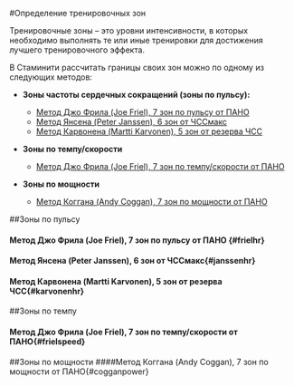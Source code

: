 #Определение тренировочных зон

Тренировочные зоны – это уровни интенсивности, в которых необходимо выполнять те или иные тренировки для достижения лучшего тренировочного эффекта.

В Стаминити рассчитать границы своих зон можно по одному из следующих методов: 
* **Зоны частоты сердечных сокращений (зоны по пульсу):**
    * [Метод Джо Фрила (Joe Friel), 7 зон по пульсу от ПАНО](#frielhr)
    * [Метод Янсена (Peter Janssen), 6 зон от ЧССмакс](#janssenhr)
    * [Метод Карвонена (Martti Karvonen), 5 зон от резерва ЧСС](#karvonenhr)


* **Зоны по темпу/скорости**
    * [Метод Джо Фрила (Joe Friel), 7 зон по темпу/скорости от ПАНО](#frielspeed)


* **Зоны по мощности**
    * [Метод Коггана (Andy Coggan), 7 зон по мощности от ПАНО](#cogganpower)


##Зоны по пульсу

#### Метод Джо Фрила (Joe Friel), 7 зон по пульсу от ПАНО {#frielhr}
#### Метод Янсена (Peter Janssen), 6 зон от ЧССмакс{#janssenhr}
#### Метод Карвонена (Martti Karvonen), 5 зон от резерва ЧСС{#karvonenhr}

##Зоны по темпу
#### Метод Джо Фрила (Joe Friel), 7 зон по темпу/скорости от ПАНО{#frielspeed}

##Зоны по мощности
####Метод Коггана (Andy Coggan), 7 зон по мощности от ПАНО{#cogganpower}